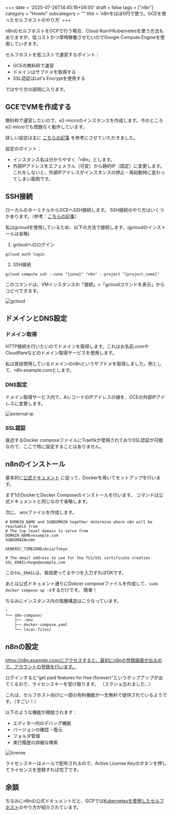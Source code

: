 +++
date = '2025-07-26T14:45:18+09:00'
draft = false
tags = ["n8n"]
category = "Howto"
subcategory = ""
title = 'n8nをほぼ0円で使う。GCEを使ったセルフホストのやり方'
+++

n8nのセルフホストをGCPで行う場合、Cloud RunやKubernetesを使う方法もありますが、低コストかつ常時稼働させたいのでGoogle Compute Engineを使用していきます。

セルフホストを低コストで運営するポイント：
- GCEの無料枠で運営
- ドメインはサブドメを取得する
- SSL認証はLet's Encryptを使用する

ではやり方の説明に入ります。

## GCEでVMを作成する

無料枠で運営したいので、e2-microのインスタンスを作成します。今のところe2-microでも問題なく動作しています。

詳しい設定は主に <a href="https://qiita.com/muhi111/items/24b881975f98e0409ef7" target="_blank" rel="noopener noreferrer">こちらの記事</a> を参考にさせていただきました。

設定のポイント：
- インスタンス名は分かりやすく「n8n」とします。
- 外部IPアドレスをエフェメラル（可変）から静的IP（固定）に変更します。これをしないと、外部IPアドレスがインスタンスの停止・再起動時に変わってしまい面倒です。


## SSH接続
ローカルのターミナルからGCEへSSH接続します。
SSH接続のやり方はいくつかあります。（参考：<a href="https://qiita.com/hollyhock-s/items/791b662bbf816df2f784" target="_blank" rel="noopener noreferrer">こちらの記事</a>）

私はgcloudを使用しているため、以下の方法で接続します。(gcloudのインストールは省略)

1. gcloudへのログイン
```
gcloud auth login
```

2. SSH接続

```
gcloud compute ssh --zone "{zone}" "n8n" --project "{project_name}"
```

このコマンドは、VMインスタンスの「接続」>「gcloudコマンドを表示」からコピペできます。

![gcloud](/images/11/gcloud.png)



## ドメインとDNS設定

### ドメイン取得
HTTP接続を行いたいのでドメインを取得します。これはお名前.comやCloudflareなどのドメイン取得サービスを使用します。

私は普段使用しているドメインのn8nというサブドメを取得しました。例として、n8n.example.comとします。

### DNS設定
ドメイン取得サービス内で、AレコードのIPアドレスの値を、GCEの外部IPアドレスに変更します。

![external-ip](/images/11/externalIP.png)

### SSL認証
後述するDocker composeファイルにTraefikが使用されておりSSL認証が可能なので、ここで特に設定することはありません。


## n8nのインストール


基本的に<a href="https://docs.n8n.io/hosting/installation/server-setups/docker-compose/" target="_blank" rel="noopener noreferrer">公式ドキュメント</a>
に従って、Dockerを用いてセットアップを行います。

まず1のDockerとDocker Composeのインストールを行います。
コマンドは公式ドキュメントと同じなので省略します。


次に、.envファイルを作成します。
```
# DOMAIN_NAME and SUBDOMAIN together determine where n8n will be reachable from
# The top level domain to serve from
DOMAIN_NAME=example.com
SUBDOMAIN=n8n

GENERIC_TIMEZONE=Asia/Tokyo

# The email address to use for the TLS/SSL certificate creation
SSL_EMAIL=hoge@example.com
```

この`SSL_EMAIL`は、普段使ってるやつを入力すればOKです。

あとは公式ドキュメント通りにDokcer composeファイルを作成して、`sudo docker compose up -d`するだけです。
簡単！

ちなみにインスタンス内の階層構造はこうなっています。
```bash
~
└── n8n-compose/
    ├── .env
    ├── docker-compose.yaml
    └── local-files/
```

## n8nの設定

https://n8n.example.com/にアクセスすると、最初にn8nの登録画面が出るので、アカウントの登録を行います。

ログインすると“get paid features for free (forever)”というポップアップが出てくるので、ライセンスキーを受け取ります。
（スクショ忘れました…）

これは、セルフホスト向けに一部の有料機能が一生無料で提供されているようです。（すごい！）

以下のような機能が開放されます：
- エディター内のデバッグ機能
- バージョンの確認・復元
- フォルダ管理
- 実行履歴の詳細な検索


![license](/images/11/license.png)

ライセンスキーはメールで配布されるので、Active License Keyのボタンを押してライセンスを登録すれば完了です。

## 余談

ちなみにn8nの公式ドキュメントだと、GCPでは<a href="https://docs.n8n.io/hosting/installation/server-setups/google-cloud/" target="_blank" rel="noopener noreferrer">Kubernetesを使用したセルフホスト</a>のやり方が紹介されています。





